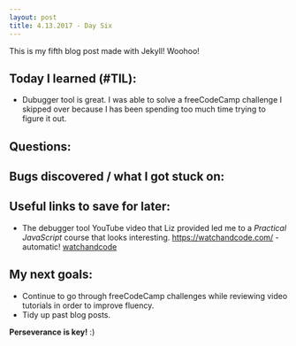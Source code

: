 ```yaml
---
layout: post
title: 4.13.2017 - Day Six 
---
```


This is my fifth blog post made with Jekyll! Woohoo! 

## Today I learned (#TIL):

- Dubugger tool is great.  I was able to solve a freeCodeCamp challenge I skipped over because I has been spending too much time trying to figure it out.   



## Questions:



## Bugs discovered / what I got stuck on:


## Useful links to save for later:

- The debugger tool YouTube video that Liz provided led me to a *Practical JavaScript* course that looks interesting.
https://watchandcode.com/ - automatic!
[watchandcode](https://watchandcode.com/)

## My next goals:


- Continue to go through freeCodeCamp challenges while reviewing video tutorials in order to improve fluency.
- Tidy up past blog posts. 

**Perseverance is key!**  :)







